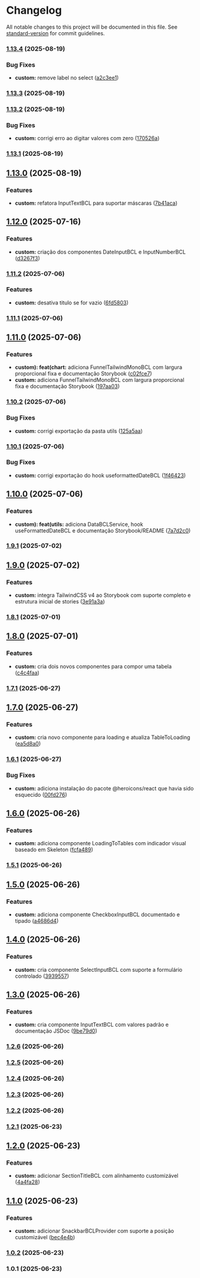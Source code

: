 # Changelog

All notable changes to this project will be documented in this file. See [standard-version](https://github.com/conventional-changelog/standard-version) for commit guidelines.

### [1.13.4](https://github.com/brennoclins/bcl-template-react/compare/v1.13.3...v1.13.4) (2025-08-19)


### Bug Fixes

* **custom:** remove label no select ([a2c3ee1](https://github.com/brennoclins/bcl-template-react/commit/a2c3ee12ac1be949a3c2d2789d07ac3896bad65a))

### [1.13.3](https://github.com/brennoclins/bcl-template-react/compare/v1.13.2...v1.13.3) (2025-08-19)

### [1.13.2](https://github.com/brennoclins/bcl-template-react/compare/v1.13.1...v1.13.2) (2025-08-19)


### Bug Fixes

* **custom:** corrigi erro ao digitar valores com zero ([170526a](https://github.com/brennoclins/bcl-template-react/commit/170526a074bd5ff52791ec576dceb90f1a8c8dbb))

### [1.13.1](https://github.com/brennoclins/bcl-template-react/compare/v1.13.0...v1.13.1) (2025-08-19)

## [1.13.0](https://github.com/brennoclins/bcl-template-react/compare/v1.12.0...v1.13.0) (2025-08-19)


### Features

* **custom:** refatora InputTextBCL para suportar máscaras ([7b41aca](https://github.com/brennoclins/bcl-template-react/commit/7b41aca4b44dbed370b2bd8983cea72e4be5c2a9))

## [1.12.0](https://github.com/brennoclins/bcl-template-react/compare/v1.11.2...v1.12.0) (2025-07-16)


### Features

* **custom:** criação dos componentes DateInputBCL e InputNumberBCL ([d3267f3](https://github.com/brennoclins/bcl-template-react/commit/d3267f32290d74ba70d2bf1aead1ec9ad9709d02))

### [1.11.2](https://github.com/brennoclins/bcl-template-react/compare/v1.11.1...v1.11.2) (2025-07-06)


### Features

* **custom:** desativa titulo se for vazio ([6fd5803](https://github.com/brennoclins/bcl-template-react/commit/6fd5803bd0605776ba9bffcbc9e0510036b8f3ad))

### [1.11.1](https://github.com/brennoclins/bcl-template-react/compare/v1.11.0...v1.11.1) (2025-07-06)

## [1.11.0](https://github.com/brennoclins/bcl-template-react/compare/v1.10.2...v1.11.0) (2025-07-06)


### Features

* **custom): feat(chart:** adiciona FunnelTailwindMonoBCL com largura proporcional fixa e documentação Storybook ([c02fce7](https://github.com/brennoclins/bcl-template-react/commit/c02fce7a2e12463f2d678514fa8f38a380e20e5e))
* **custom:** adiciona FunnelTailwindMonoBCL com largura proporcional fixa e documentação Storybook ([197aa03](https://github.com/brennoclins/bcl-template-react/commit/197aa0311be205fc48116374b1ed6d9615baa988))

### [1.10.2](https://github.com/brennoclins/bcl-template-react/compare/v1.10.1...v1.10.2) (2025-07-06)


### Bug Fixes

* **custom:** corrigi exportação da pasta utils ([125a5aa](https://github.com/brennoclins/bcl-template-react/commit/125a5aac4401eeb77e2fdeafc264be0cec69fe78))

### [1.10.1](https://github.com/brennoclins/bcl-template-react/compare/v1.10.0...v1.10.1) (2025-07-06)


### Bug Fixes

* **custom:** corrigi exportação do hook useformattedDateBCL ([1f46423](https://github.com/brennoclins/bcl-template-react/commit/1f46423a4fc97f91feb9e6f7c8eeff2047e6f9de))

## [1.10.0](https://github.com/brennoclins/bcl-template-react/compare/v1.9.1...v1.10.0) (2025-07-06)


### Features

* **custom): feat(utils:** adiciona DataBCLService, hook useFormattedDateBCL e documentação Storybook/README ([7a7d2c0](https://github.com/brennoclins/bcl-template-react/commit/7a7d2c086c315fa30133d18b53321e134633c7b2))

### [1.9.1](https://github.com/brennoclins/bcl-template-react/compare/v1.9.0...v1.9.1) (2025-07-02)

## [1.9.0](https://github.com/brennoclins/bcl-template-react/compare/v1.8.1...v1.9.0) (2025-07-02)


### Features

* **custom:** integra TailwindCSS v4 ao Storybook com suporte completo e estrutura inicial de stories ([3e91a3a](https://github.com/brennoclins/bcl-template-react/commit/3e91a3aadb91e2309c66fe845cf1687d1bb1e8f3))

### [1.8.1](https://github.com/brennoclins/bcl-template-react/compare/v1.8.0...v1.8.1) (2025-07-01)

## [1.8.0](https://github.com/brennoclins/bcl-template-react/compare/v1.7.1...v1.8.0) (2025-07-01)


### Features

* **custom:** cria dois novos componentes para compor uma tabela ([c4c4faa](https://github.com/brennoclins/bcl-template-react/commit/c4c4faa5be49683e2e77d706e2e8571f21f1abaa))

### [1.7.1](https://github.com/brennoclins/bcl-template-react/compare/v1.7.0...v1.7.1) (2025-06-27)

## [1.7.0](https://github.com/brennoclins/bcl-template-react/compare/v1.6.1...v1.7.0) (2025-06-27)


### Features

* **custom:** cria novo componente para loading e atualiza TableToLoading ([ea5d8a0](https://github.com/brennoclins/bcl-template-react/commit/ea5d8a0100d4748b0a5debbc5ae948eee09cc59f))

### [1.6.1](https://github.com/brennoclins/bcl-template-react/compare/v1.6.0...v1.6.1) (2025-06-27)


### Bug Fixes

* **custom:** adiciona instalação do pacote @heroicons/react que havia sido esquecido ([00fd276](https://github.com/brennoclins/bcl-template-react/commit/00fd27628c5533b303fdc56418a587c851b70f62))

## [1.6.0](https://github.com/brennoclins/bcl-template-react/compare/v1.5.1...v1.6.0) (2025-06-26)


### Features

* **custom:** adiciona componente LoadingToTables com indicador visual baseado em Skeleton ([fcfa489](https://github.com/brennoclins/bcl-template-react/commit/fcfa489e4293535aef0e3f51998a664485c009a9))

### [1.5.1](https://github.com/brennoclins/bcl-template-react/compare/v1.5.0...v1.5.1) (2025-06-26)

## [1.5.0](https://github.com/brennoclins/bcl-template-react/compare/v1.4.0...v1.5.0) (2025-06-26)


### Features

* **custom:** adiciona componente CheckboxInputBCL documentado e tipado ([a4686d4](https://github.com/brennoclins/bcl-template-react/commit/a4686d44454b6ab3273cdc96e605e49166eacbc9))

## [1.4.0](https://github.com/brennoclins/bcl-template-react/compare/v1.3.0...v1.4.0) (2025-06-26)


### Features

* **custom:** cria componente SelectInputBCL com suporte a formulário controlado ([3939557](https://github.com/brennoclins/bcl-template-react/commit/39395573919f6194c75ce567317de92aae4654ac))

## [1.3.0](https://github.com/brennoclins/bcl-template-react/compare/v1.2.6...v1.3.0) (2025-06-26)


### Features

* **custom:** cria componente InputTextBCL com valores padrão e documentação JSDoc ([9be79d0](https://github.com/brennoclins/bcl-template-react/commit/9be79d03c442ceac792f16a2a6ba7620fe101cbc))

### [1.2.6](https://github.com/brennoclins/bcl-template-react/compare/v1.2.5...v1.2.6) (2025-06-26)

### [1.2.5](https://github.com/brennoclins/bcl-template-react/compare/v1.2.4...v1.2.5) (2025-06-26)

### [1.2.4](https://github.com/brennoclins/bcl-template-react/compare/v1.2.3...v1.2.4) (2025-06-26)

### [1.2.3](https://github.com/brennoclins/bcl-template-react/compare/v1.2.2...v1.2.3) (2025-06-26)

### [1.2.2](https://github.com/brennoclins/bcl-template-react/compare/v1.2.1...v1.2.2) (2025-06-26)

### [1.2.1](https://github.com/brennoclins/bcl-template-react/compare/v1.2.0...v1.2.1) (2025-06-23)

## [1.2.0](https://github.com/brennoclins/bcl-template-react/compare/v1.1.0...v1.2.0) (2025-06-23)


### Features

* **custom:** adicionar SectionTitleBCL com alinhamento customizável ([4a4fa28](https://github.com/brennoclins/bcl-template-react/commit/4a4fa2835b094a7cc0cba4d4220af1b35eafb036))

## [1.1.0](https://github.com/brennoclins/bcl-template-react/compare/v1.0.2...v1.1.0) (2025-06-23)


### Features

* **custom:** adicionar SnackbarBCLProvider com suporte a posição customizável ([bec4e4b](https://github.com/brennoclins/bcl-template-react/commit/bec4e4bf02b35807acc7ba51630698c35d6dac59))

### [1.0.2](https://github.com/brennoclins/bcl-template-react/compare/v1.0.1...v1.0.2) (2025-06-23)

### 1.0.1 (2025-06-23)
